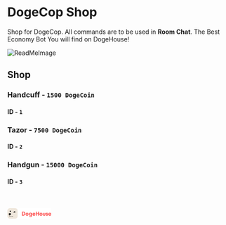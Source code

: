 # DogeCop Shop

Shop for DogeCop. All commands are to be used in **Room Chat**. The Best Economy Bot You will find on DogeHouse!

![ReadMeImage](https://steamcdn-a.akamaihd.net/steamcommunity/public/images/avatars/0e/0e0fe01692ebc7c4fcdef9750072c8974b2bf7a8_full.jpg) 

## Shop

### Handcuff - `1500 DogeCoin`
#### ID - `1`

### Tazor - `7500 DogeCoin`
#### ID - `2`

### Handgun - `15000 DogeCoin`
#### ID - `3`

<br/>
<br/>
<a href="https://dogehouse.tv/u/dogebeatz">
  <img align="left" alt="dogebeatz | dogehouse" width="100px" src="https://raw.githubusercontent.com/benawad/dogehouse/staging/.redesign-assets/dogehouse_logo.svg" />
</a> 
